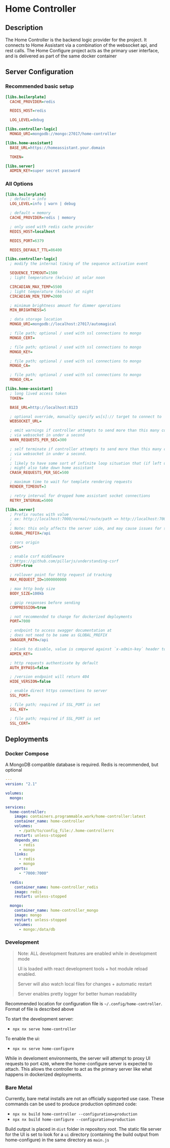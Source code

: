 # Home Controller

## Description

The Home Controller is the backend logic provider for the project. It connects to Home Assistant via a combination of the websocket api, and rest calls.
The Home Configure project acts as the primary user interface, and is delivered as part of the same docker container

## Server Configuration

### Recommended basic setup

```ini
[libs.boilerplate]
  CACHE_PROVIDER=redis

  REDIS_HOST=redis

  LOG_LEVEL=debug

[libs.controller-logic]
  MONGO_URI=mongodb://mongo:27017/home-controller

[libs.home-assistant]
  BASE_URL=https://homeassistant.your.domain

  TOKEN=

[libs.server]
  ADMIN_KEY=super secret password
```

### All Options

```ini
[libs.boilerplate]
  ; default = info
  LOG_LEVEL=info | warn | debug

  ; default = memory
  CACHE_PROVIDER=redis | memory

  ; only used with redis cache provider
  REDIS_HOST=localhost

  REDIS_PORT=6379

  REDIS_DEFAULT_TTL=86400

[libs.controller-logic]
  ; modify the internal timing of the sequence activation event

  SEQUENCE_TIMEOUT=1500
  ; light temperature (kelvin) at solar noon

  CIRCADIAN_MAX_TEMP=5500
  ; light temperature (kelvin) at night
  CIRCADIAN_MIN_TEMP=2000

  ; minimum brightness amount for dimmer operations
  MIN_BRIGHTNESS=5

  ; data storage location
  MONGO_URI=mongodb://localhost:27017/automagical

  ; file path; optional / used with ssl connections to mongo
  MONGO_CERT=

  ; file path; optional / used with ssl connections to mongo
  MONGO_KEY=

  ; file path; optional / used with ssl connections to mongo
  MONGO_CA=

  ; file path; optional / used with ssl connections to mongo
  MONGO_CRL=

[libs.home-assistant]
  ; long lived access token
  TOKEN=

  BASE_URL=http://localhost:8123

  ; optional override, manually specify ws[s]:// target to connect to
  WEBSOCKET_URL=

  ; emit warnings if controller attempts to send more than this many commands
  ; via websocket in under a second
  WARN_REQUESTS_PER_SEC=300

  ; self terminate if controller attempts to send more than this many commands
  ; via websocket in under a second.
  ;
  ; likely to have some sort of infinite loop situation that (if left unattended)
  ; might also take down home assistant
  CRASH_REQUESTS_PER_SEC=500

  ; maximum time to wait for template rendering requests
  RENDER_TIMEOUT=3

  ; retry interval for dropped home assistant socket connections
  RETRY_INTERVAL=5000

[libs.server]
  ; Prefix routes with value
  ; ex: http://localhost:7000/normal/route/path => http://localhost:7000/api/normal/route/path
  ;
  ; Note: this only affects the server side, and may cause issues for some ui layer code
  GLOBAL_PREFIX=/api

  ; cors origin
  CORS=*

  ; enable csrf middleware
  ; https://github.com/pillarjs/understanding-csrf
  CSURF=true

  ; rollover point for http request id tracking
  MAX_REQUEST_ID=1000000000

  ; max http body size
  BODY_SIZE=100kb

  ; gzip responses before sending
  COMPRESSION=true

  ; not recommended to change for dockerized deployments
  PORT=7000

  ; endpoint to access swagger documentation at
  ; does not need to be same as GLOBAL_PREFIX
  SWAGGER_PATH=/api

  ; blank to disable, value is compared against `x-admin-key` header to authenticate
  ADMIN_KEY=

  ; http requests authenticate by default
  AUTH_BYPASS=false

  ; /version endpoint will return 404
  HIDE_VERSION=false

  ; enable direct https connections to server
  SSL_PORT=

  ; file path; required if SSL_PORT is set
  SSL_KEY=

  ; file path; required if SSL_PORT is set
  SSL_CERT=

```

## Deployments

### Docker Compose

A MongoDB compatible database is required. Redis is recommended, but optional

```yaml
---
version: "2.1"

volumes:
  mongo:

services:
  home-controller:
    image: containers.programmable.work/home-controller:latest
    container_name: home-controller
    volumes:
      - /path/to/config_file:/.home-controllerrc
    restart: unless-stopped
    depends_on:
      - redis
      - mongo
    links:
      - redis
      - mongo
    ports:
      - "7000:7000"

  redis:
    container_name: home-controller_redis
    image: redis
    restart: unless-stopped

  mongo:
    container_name: home-controller_mongo
    image: mongo
    restart: unless-stopped
    volumes:
      - mongo:/data/db

```

### Development

> Note: ALL development features are enabled while in development mode
>
> UI is loaded with react development tools + hot module reload enabled.
>
> Server will also watch local files for changes + automatic restart
>
> Server enables pretty logger for better human readability

Recommended location for configuration file is `~/.config/home-controller`. Format of file is described above

To start the development server:

- `npx nx serve home-controller`

To enable the ui:

- `npx nx serve home-configure`

While in develoment environments, the server will attempt to proxy UI requests to port `4200`, where the home-configure server is expected to attach.
This allows the controller to act as the primary server like what happens in dockerized deployments.

### Bare Metal

Currently, bare metal installs are not an officially supported use case. These commands can be used to produce production optimzed code:

- `npx nx build home-controller --configuration=production`
- `npx nx build home-configure --configuration=production`

Build output is placed in `dist` folder in repository root. The static file server for the UI is set to look for a `ui` directory (containing the build output from home-configure) in the same directory as `main.js`
